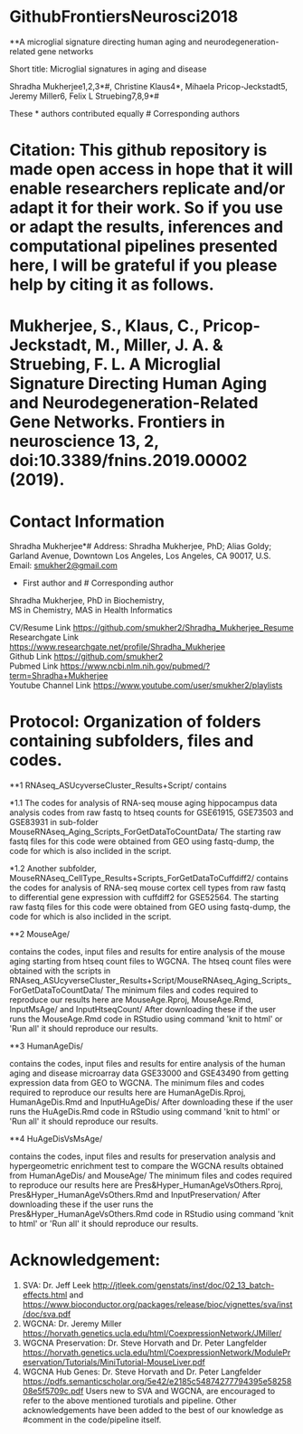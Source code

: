 # GithubFrontiersNeurosci2018

**A microglial signature directing human aging and neurodegeneration-related gene networks

Short title:	Microglial signatures in aging and disease

Shradha Mukherjee1,2,3*#, Christine Klaus4*, Mihaela Pricop-Jeckstadt5, Jeremy Miller6, Felix L Struebing7,8,9*#

These * authors contributed equally # Corresponding authors

# Citation: This github repository is made open access in hope that it will enable researchers replicate and/or adapt it for their work. So if you use or adapt the results, inferences and computational pipelines presented here, I will be grateful if you please help by citing it as follows. 

# Mukherjee, S., Klaus, C., Pricop-Jeckstadt, M., Miller, J. A. & Struebing, F. L. A Microglial Signature Directing Human Aging and Neurodegeneration-Related Gene Networks. Frontiers in neuroscience 13, 2, doi:10.3389/fnins.2019.00002 (2019).
 
# Contact Information
Shradha Mukherjee*#
Address: Shradha Mukherjee, PhD; Alias Goldy; Garland Avenue, Downtown Los Angeles, Los Angeles, CA 90017, U.S. Email: smukher2@gmail.com
* First author and # Corresponding author

Shradha Mukherjee, PhD in Biochemistry,                                                                                                                                       
MS in Chemistry, MAS in Health Informatics 

CV/Resume Link https://github.com/smukher2/Shradha_Mukherjee_Resume                                                                                      
Researchgate Link https://www.researchgate.net/profile/Shradha_Mukherjee                                                         
Github Link https://github.com/smukher2                                                                                                                                       
Pubmed Link https://www.ncbi.nlm.nih.gov/pubmed/?term=Shradha+Mukherjee   
Youtube Channel Link https://www.youtube.com/user/smukher2/playlists

# Protocol: Organization of folders containing subfolders, files and codes. 

**1 RNAseq_ASUcyverseCluster_Results+Script/ contains 

  *1.1 The codes for analysis of RNA-seq mouse aging hippocampus data analysis codes from raw fastq to htseq counts for GSE61915, GSE73503 and GSE83931 in sub-folder MouseRNAseq_Aging_Scripts_ForGetDataToCountData/  The starting raw fastq files for this code were obtained from GEO using fastq-dump, the code for which is also inclided in the script. 
  
  *1.2 Another subfolder, MouseRNAseq_CellType_Results+Scripts_ForGetDataToCuffdiff2/ contains the codes for analysis of RNA-seq mouse cortex cell types from raw fastq to differential gene expression with cuffdiff2 for GSE52564. The starting raw fastq files for this code were obtained from GEO using fastq-dump, the code for which is also inclided in the script. 
  
**2 MouseAge/ 

contains the codes, input files and results for entire analysis of the mouse aging starting from htseq count files to WGCNA. The htseq count files were obtained with the scripts in RNAseq_ASUcyverseCluster_Results+Script/MouseRNAseq_Aging_Scripts_ForGetDataToCountData/
The minimum files and codes required to reproduce our results here are MouseAge.Rproj, MouseAge.Rmd, InputMsAge/ and InputHtseqCount/ After downloading these if the user runs the MouseAge.Rmd code in RStudio using command 'knit to html' or 'Run all' it should reproduce our results. 
  
**3 HumanAgeDis/ 

contains the codes, input files and results for entire analysis of the human aging and disease microarray data GSE33000 and GSE43490 from getting expression data from GEO to WGCNA. The minimum files and codes required to reproduce our results here are HumanAgeDis.Rproj, HumanAgeDis.Rmd and InputHuAgeDis/  After downloading these if the user runs the HuAgeDis.Rmd code in RStudio using command 'knit to html' or 'Run all' it should reproduce our results. 

**4 HuAgeDisVsMsAge/ 

contains the codes, input files and results for preservation analysis and hypergeometric enrichment test to compare the WGCNA results obtained from HumanAgeDis/ and MouseAge/ The minimum files and codes required to reproduce our results here are Pres&Hyper_HumanAgeVsOthers.Rproj, Pres&Hyper_HumanAgeVsOthers.Rmd and InputPreservation/  After downloading these if the user runs the Pres&Hyper_HumanAgeVsOthers.Rmd code in RStudio using command 'knit to html' or 'Run all' it should reproduce our results. 

# Acknowledgement: 

1) SVA: Dr. Jeff Leek http://jtleek.com/genstats/inst/doc/02_13_batch-effects.html and https://www.bioconductor.org/packages/release/bioc/vignettes/sva/inst/doc/sva.pdf
2) WGCNA: Dr. Jeremy Miller https://horvath.genetics.ucla.edu/html/CoexpressionNetwork/JMiller/
3) WGCNA Preservation: Dr. Steve Horvath and Dr. Peter Langfelder https://horvath.genetics.ucla.edu/html/CoexpressionNetwork/ModulePreservation/Tutorials/MiniTutorial-MouseLiver.pdf
4) WGCNA Hub Genes: Dr. Steve Horvath and Dr. Peter Langfelder https://pdfs.semanticscholar.org/5e42/e2185c54874277794395e5825808e5f5709c.pdf
Users new to SVA and WGCNA, are encouraged to refer to the above mentioned turotials and pipeline. Other acknowledgements have been added to the best of our knowledge as #comment in the code/pipeline itself. 
